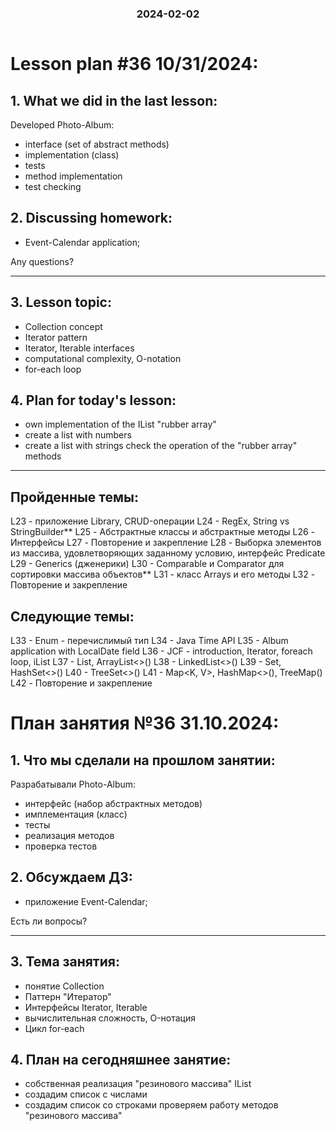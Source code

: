 <h3 style="text-align: center; padding-bottom: 14px">2024-02-02</h3>

# Lesson plan #36 10/31/2024:

## 1. What we did in the last lesson:
Developed Photo-Album:
- interface (set of abstract methods)
- implementation (class)
- tests
- method implementation
- test checking

## 2. Discussing homework:
- Event-Calendar application;

Any questions?

-----------------------------------------------------------

## 3. Lesson topic:
- Collection concept
- Iterator pattern
- Iterator, Iterable interfaces
- computational complexity, O-notation
- for-each loop

## 4. Plan for today's lesson:
- own implementation of the IList "rubber array"
- create a list with numbers
- create a list with strings
  check the operation of the "rubber array" methods

___


## Пройденные темы:

L23 - приложение Library, CRUD-операции
L24 - RegEx, String vs StringBuilder**
L25 - Абстрактные классы и абстрактные методы
L26 - Интерфейсы
L27 - Повторение и закрепление
L28 - Выборка элементов из массива, удовлетворяющих заданному условию, интерфейс Predicate
L29 - Generics (дженерики)
L30 - Comparable<T> и Comparator<T> для сортировки массива объектов**
L31 - класс Arrays и его методы
L32 - Повторение и закрепление

## Следующие темы:
L33 - Enum - перечислимый тип
L34 - Java Time API
L35 - Album application with LocalDate field
L36 - JCF - introduction, Iterator<T>, foreach loop, iList 
L37 - List<T>, ArrayList<>()
L38 - LinkedList<>() 
L39 - Set<T>, HashSet<>()
L40 - TreeSet<>()
L41 - Map<K, V>, HashMap<>(), TreeMap<T>()
L42 - Повторение и закрепление


# План занятия №36 31.10.2024:

## 1. Что мы сделали на прошлом занятии:
Разрабатывали Photo-Album:
- интерфейс (набор абстрактных методов)
- имплементация (класс)
- тесты
- реализация методов
- проверка тестов

## 2. Обсуждаем ДЗ:
- приложение Event-Calendar;

Есть ли вопросы?

----------------------------------------------------------------------------

## 3. Тема занятия:
- понятие Collection
- Паттерн "Итератор"
- Интерфейсы Iterator, Iterable
- вычислительная сложность, O-нотация
- Цикл for-each

## 4. План на сегодняшнее занятие:
- собственная реализация "резинового массива" IList
- создадим список с числами
- создадим список со строками
проверяем работу методов "резинового массива"





